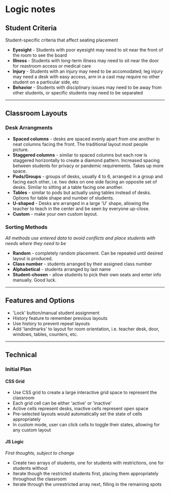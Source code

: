 # Logic notes

## Student Criteria
Student-specific criteria that affect seating placement
- **Eyesight** - Students with poor eyesight may need to sit near the front of the room to see the board
- **Illness** - Students with long-term illness may need to sit near the door for reastroom access or medical care
- **Injury** - Students with an injury may need to be accomodated; leg injury may need a desk with easy access, arm in a cast may require no other student on a particular side, etc
- **Behavior** - Students with disciplinary issues may need to be away from other students, or specific students may need to be separated

---
## Classroom Layouts
### Desk Arrangments
- **Spaced columns** - desks are spaced evenly apart from one another in neat columns facing the front. The traditional layout most people picture.
- **Staggered columns** - similar to spaced columns but each row is staggered horizontally to create a diamond pattern. Increased spacing between students for privacy or pandemic requirements. Takes up more space.
- **Pods/Groups** - groups of desks, usually 4 to 6, arranged in a group and facing each other, i.e. two deks on one side facing an opposite set of desks. Similar to sitting at a table facing one another.
- **Tables** - similar to pods but actually using tables instead of desks. Options for table shape and number of students.
- **U-shaped** - Desks are arranged in a large 'U' shape, allowing the teacher to teach in the center and be seen by everyone up-close.
- **Custom** - make your own custom layout.

### Sorting Methods
*All methods use entered data to avoid conflicts and place students with needs where they need to be*
- **Random** - completely random placement. Can be repeated until desired layout is produced.
- **Class number** - students arranged by their assigned class number
- **Alphabetical** - students arranged by last name
- **Student-chosen** - allow students to pick their own seats and enter info manually. Good luck.

---

## Features and Options
- 'Lock' button/manual student assignment
- History feature to remember previous layouts
- Use history to prevent repeat layouts
- Add 'landmarks' to layout for room orientation, i.e. teacher desk, door, windows, tables, counters, etc.

---

## Technical

### Initial Plan

#### CSS Grid
- Use CSS grid to create a large interactive grid space to represent the classroom
- Each grid cell can be either 'active' or 'inactive'
- Active cells represent desks, inactive cells represent open space
- Pre-selected layouts would automatically set the state of cells appropriately
- In custom mode, user can click cells to toggle their states, allowing for any custom layout

#### JS Logic
*First thoughts, subject to change*
- Create two arrays of students, one for students with restrictions, one for students without
- Iterate though the restricted students first, placing them appropriately throughout the classroom
- Iterate through the unrestricted array next, filling in the remaining spots